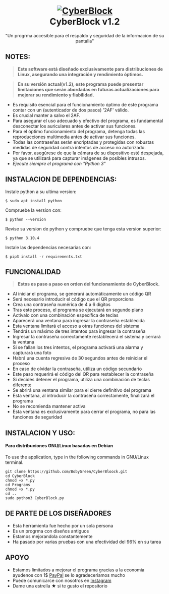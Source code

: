 <h1 align="center">
  <br>
  <a href="https://github.com/BobyGreen/CyberBlock"><img src="https://github.com/BobyGreen/CyberBloock/blob/main/Program/Logotipo.png" alt="CyberBlock"></a>
  <br>
  CyberBlock v1.2
  <br>
</h1>


<p align="center">"Un progrma accesible para el respaldo y seguridad de la informacion de su pantalla"</p>

## NOTES:


> **Este software está diseñado exclusivamente para distribuciones de Linux, asegurando una integración y rendimiento óptimos.**

> **En su versión actual(v1.2), este programa puede presentar limitaciones que serán abordadas en futuras actualizaciones para mejorar su rendimiento y fiabilidad.**


- Es requisito esencial para el funcionamiento óptimo de este programa contar con un (autenticador de dos pasos) '2AF' válido.
- Es crucial manter a salvo el 2AF.
- Para asegurar el uso adecuado y efectivo del programa, es fundamental desconectar los auriculares antes de activar sus funciones.
- Para el óptimo funcionamiento del programa, detenga todas las reproducciones multimedia antes de activar sus funciones.
- Todas las contraseñas serán encriptadas y protegidas con robustas medidas de seguridad contra intentos de acceso no autorizado.
- Por favor, asegúrese de que la cámara de su dispositivo esté despejada, ya que se utilizará para capturar imágenes de posibles intrusos.
- *Ejecute siempre el programa con "Python 3"*

## INSTALACION DE DEPENDENCIAS:
Instale python a su ultima version:
```shell script
$ sudo apt install python
```
Compruebe la version con:
```shell script
$ python --version
```
Revise su version de python y compruebe que tenga esta version superior:
```shell script
$ python 3.10.4
```
Instale las dependencias necesarias con:
```shell script
$ pip3 install -r requirements.txt
```

## FUNCIONALIDAD

> **Estos es paso a paso en orden del funcionamiento de CyberBlock.**
- Al iniciar el programa, se generará automáticamente un código QR
- Será necesario introducir el código que el QR proporciona
- Crea una contraseña numérica de 4 a 6 dígitos
- Tras este proceso, el programa se ejecutará en segundo plano
- Actívalo con una combinación específica de teclas
- Aparecerá una ventana para ingresar la contraseña establecida
- Esta ventana limitará el acceso a otras funciones del sistema
- Tendrás un máximo de tres intentos para ingresar la contraseña
- Ingresar la contraseña correctamente restablecerá el sistema y cerrará la ventana
- Si se fallan los tres intentos, el programa activará una alarma y capturará una foto
- Habrá una cuenta regresiva de 30 segundos antes de reiniciar el proceso
- En caso de olvidar la contraseña, utiliza un código secundario
- Este paso requerirá el código del QR para restablecer la contraseña
- Si decides detener el programa, utiliza una combinación de teclas diferente
- Se abrirá una ventana similar para el cierre definitivo del programa
- Esta ventana, al introducir la contraseña correctamente, finalizará el programa
- No se recomienda mantener activa
- Esta ventana es exclusivamente para cerrar el programa, no para las funciones de seguridad



## INSTALACION Y USO:
#### Para distribuciones GNU/Linux basadas en Debian

To use the application, type in the following commands in GNU/Linux terminal.
```shell script
git clone https://github.com/BobyGreen/CyberBloock.git
cd CyberBlock
chmod +x *.py
cd Programs
chmod +x *.py
cd ..
sudo python3 CyberBlock.py
```

## DE PARTE DE LOS DISEÑADORES
- Esta herramienta fue hecho por un sola persona
- Es un progrma con diseños antiguos
- Estamos mejorandola constantemente
- Ha pasado por varias pruebas con una efectividad del 96% en su tarea



## APOYO
- Estamos limitados a mejorar el programa gracias a la 
economia ayudenos con 1$ [PayPal](https://www.paypal.me/BobyPyment) se lo agradeceriamos mucho
- Puede comunicarce con nosotros en [Instagram](https://instagram.com/david_rob._)
- Dame una estrella ★ si te gusto el repositorio






